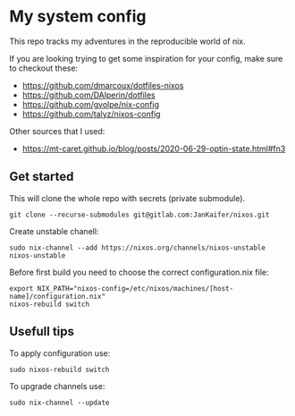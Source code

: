 # My system config

This repo tracks my adventures in the reproducible world of nix.

If you are looking trying to get some inspiration for your config, make sure to checkout these:
- https://github.com/dmarcoux/dotfiles-nixos
- https://github.com/DAlperin/dotfiles
- https://github.com/gvolpe/nix-config
- https://github.com/talyz/nixos-config

Other sources that I used:
- https://mt-caret.github.io/blog/posts/2020-06-29-optin-state.html#fn3

## Get started
This will clone the whole repo with secrets (private submodule).
```
git clone --recurse-submodules git@gitlab.com:JanKaifer/nixos.git
```

Create unstable chanell:
```
sudo nix-channel --add https://nixos.org/channels/nixos-unstable nixos-unstable
```

Before first build you need to choose the correct configuration.nix file:
```
export NIX_PATH="nixos-config=/etc/nixos/machines/[host-name]/configuration.nix"
nixos-rebuild switch
```

## Usefull tips

To apply configuration use:
```
sudo nixos-rebuild switch
```

To upgrade channels use:
```
sudo nix-channel --update
```